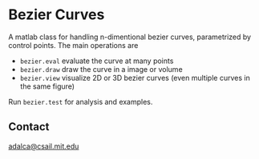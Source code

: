 Bezier Curves
=============

A matlab class for handling n-dimentional bezier curves, parametrized by control points. 
The main operations are 
- `bezier.eval` evaluate the curve at many points
- `bezier.draw` draw the curve in a image or volume
- `bezier.view` visualize 2D or 3D bezier curves (even multiple curves in the same figure)

Run `bezier.test` for analysis and examples.

Contact
-------
adalca@csail.mit.edu
